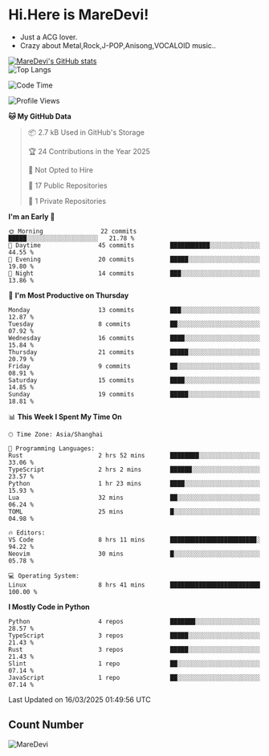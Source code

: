 # Hi.Here is MareDevi!

- Just a ACG lover.
- Crazy about Metal,Rock,J-POP,Anisong,VOCALOID music..

[![MareDevi's GitHub stats](https://github-readme-stats.vercel.app/api?username=MareDevi&show_icons=true&theme=algolia)](https://github.com/anuraghazra/github-readme-stats)  
![Top Langs](https://github-readme-stats.vercel.app/api/top-langs/?username=MareDevi&layout=compact&theme=algolia)

<!--START_SECTION:waka-->
![Code Time](http://img.shields.io/badge/Code%20Time-75%20hrs%2036%20mins-blue)

![Profile Views](http://img.shields.io/badge/Profile%20Views-3-blue)

**🐱 My GitHub Data** 

> 📦 2.7 kB Used in GitHub's Storage 
 > 
> 🏆 24 Contributions in the Year 2025
 > 
> 🚫 Not Opted to Hire
 > 
> 📜 17 Public Repositories 
 > 
> 🔑 1 Private Repositories 
 > 
**I'm an Early 🐤** 

```text
🌞 Morning                22 commits          █████░░░░░░░░░░░░░░░░░░░░   21.78 % 
🌆 Daytime                45 commits          ███████████░░░░░░░░░░░░░░   44.55 % 
🌃 Evening                20 commits          █████░░░░░░░░░░░░░░░░░░░░   19.80 % 
🌙 Night                  14 commits          ███░░░░░░░░░░░░░░░░░░░░░░   13.86 % 
```
📅 **I'm Most Productive on Thursday** 

```text
Monday                   13 commits          ███░░░░░░░░░░░░░░░░░░░░░░   12.87 % 
Tuesday                  8 commits           ██░░░░░░░░░░░░░░░░░░░░░░░   07.92 % 
Wednesday                16 commits          ████░░░░░░░░░░░░░░░░░░░░░   15.84 % 
Thursday                 21 commits          █████░░░░░░░░░░░░░░░░░░░░   20.79 % 
Friday                   9 commits           ██░░░░░░░░░░░░░░░░░░░░░░░   08.91 % 
Saturday                 15 commits          ████░░░░░░░░░░░░░░░░░░░░░   14.85 % 
Sunday                   19 commits          █████░░░░░░░░░░░░░░░░░░░░   18.81 % 
```


📊 **This Week I Spent My Time On** 

```text
🕑︎ Time Zone: Asia/Shanghai

💬 Programming Languages: 
Rust                     2 hrs 52 mins       ████████░░░░░░░░░░░░░░░░░   33.06 % 
TypeScript               2 hrs 2 mins        ██████░░░░░░░░░░░░░░░░░░░   23.57 % 
Python                   1 hr 23 mins        ████░░░░░░░░░░░░░░░░░░░░░   15.93 % 
Lua                      32 mins             ██░░░░░░░░░░░░░░░░░░░░░░░   06.24 % 
TOML                     25 mins             █░░░░░░░░░░░░░░░░░░░░░░░░   04.98 % 

🔥 Editors: 
VS Code                  8 hrs 11 mins       ████████████████████████░   94.22 % 
Neovim                   30 mins             █░░░░░░░░░░░░░░░░░░░░░░░░   05.78 % 

💻 Operating System: 
Linux                    8 hrs 41 mins       █████████████████████████   100.00 % 
```

**I Mostly Code in Python** 

```text
Python                   4 repos             ███████░░░░░░░░░░░░░░░░░░   28.57 % 
TypeScript               3 repos             █████░░░░░░░░░░░░░░░░░░░░   21.43 % 
Rust                     3 repos             █████░░░░░░░░░░░░░░░░░░░░   21.43 % 
Slint                    1 repo              ██░░░░░░░░░░░░░░░░░░░░░░░   07.14 % 
JavaScript               1 repo              ██░░░░░░░░░░░░░░░░░░░░░░░   07.14 % 
```




 Last Updated on 16/03/2025 01:49:56 UTC
<!--END_SECTION:waka-->

## Count Number
![MareDevi](https://count.getloli.com/get/@maredevi?theme=moebooru-h)  

<!---
MareDevi/MareDevi is a ✨ special ✨ repository because its `README.md` (this file) appears on your GitHub profile.
You can click the Preview link to take a look at your changes.
--->
